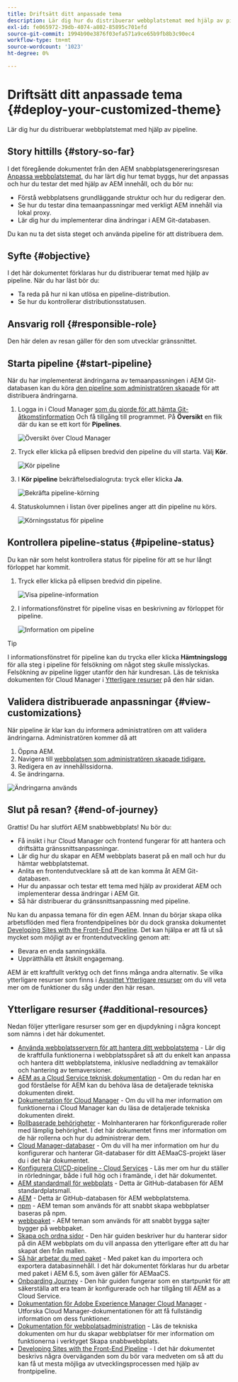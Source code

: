 ```yaml
---
title: Driftsätt ditt anpassade tema
description: Lär dig hur du distribuerar webbplatstemat med hjälp av pipeline.
exl-id: fe065972-39db-4074-a802-85895c701efd
source-git-commit: 1994b90e3876f03efa571a9ce65b9fb8b3c90ec4
workflow-type: tm+mt
source-wordcount: '1023'
ht-degree: 0%

---
```


# Driftsätt ditt anpassade tema {#deploy-your-customized-theme}

Lär dig hur du distribuerar webbplatstemat med hjälp av pipeline.

## Story hittills {#story-so-far}

I det föregående dokumentet från den AEM snabbplatsgenereringsresan [Anpassa webbplatstemat,](customize-theme.md) du har lärt dig hur temat byggs, hur det anpassas och hur du testar det med hjälp av AEM innehåll, och du bör nu:

* Förstå webbplatsens grundläggande struktur och hur du redigerar den.
* Se hur du testar dina temaanpassningar med verkligt AEM innehåll via lokal proxy.
* Lär dig hur du implementerar dina ändringar i AEM Git-databasen.

Du kan nu ta det sista steget och använda pipeline för att distribuera dem.

## Syfte {#objective}

I det här dokumentet förklaras hur du distribuerar temat med hjälp av pipeline. När du har läst bör du:

* Ta reda på hur ni kan utlösa en pipeline-distribution.
* Se hur du kontrollerar distributionsstatusen.

## Ansvarig roll {#responsible-role}

Den här delen av resan gäller för den som utvecklar gränssnittet.

## Starta pipeline {#start-pipeline}

När du har implementerat ändringarna av temaanpassningen i AEM Git-databasen kan du köra [den pipeline som administratören skapade](pipeline-setup.md) för att distribuera ändringarna.

1. Logga in i Cloud Manager [som du gjorde för att hämta Git-åtkomstinformation](retrieve-access.md) Och få tillgång till programmet. På **Översikt** en flik där du kan se ett kort för **Pipelines**.

   ![Översikt över Cloud Manager](assets/cloud-manager-overview.png)

1. Tryck eller klicka på ellipsen bredvid den pipeline du vill starta. Välj **Kör**.

   ![Kör pipeline](assets/run-pipeline.png)

1. I **Kör pipeline** bekräftelsedialogruta: tryck eller klicka **Ja**.

   ![Bekräfta pipeline-körning](assets/pipeline-confirm.png)

1. Statuskolumnen i listan över pipelines anger att din pipeline nu körs.

   ![Körningsstatus för pipeline](assets/pipeline-running.png)

## Kontrollera pipeline-status {#pipeline-status}

Du kan när som helst kontrollera status för pipeline för att se hur långt förloppet har kommit.

1. Tryck eller klicka på ellipsen bredvid din pipeline.

   ![Visa pipeline-information](assets/view-pipeline-details.png)

1. I informationsfönstret för pipeline visas en beskrivning av förloppet för pipeline.

   ![Information om pipeline](assets/pipeline-details.png)

>[!TIP]
>
>I informationsfönstret för pipeline kan du trycka eller klicka **Hämtningslogg** för alla steg i pipeline för felsökning om något steg skulle misslyckas. Felsökning av pipeline ligger utanför den här kundresan. Läs de tekniska dokumenten för Cloud Manager i [Ytterligare resurser](#additional-resources) på den här sidan.

## Validera distribuerade anpassningar {#view-customizations}

När pipeline är klar kan du informera administratören om att validera ändringarna. Administratören kommer då att

1. Öppna AEM.
1. Navigera till [webbplatsen som administratören skapade tidigare.](create-site.md)
1. Redigera en av innehållssidorna.
1. Se ändringarna.

![Ändringarna används](assets/changes-applied.png)

## Slut på resan? {#end-of-journey}

Grattis! Du har slutfört AEM snabbwebbplats! Nu bör du:

* Få insikt i hur Cloud Manager och frontend fungerar för att hantera och driftsätta gränssnittsanpassningar.
* Lär dig hur du skapar en AEM webbplats baserat på en mall och hur du hämtar webbplatstemat.
* Anlita en frontendutvecklare så att de kan komma åt AEM Git-databasen.
* Hur du anpassar och testar ett tema med hjälp av proxiderat AEM och implementerar dessa ändringar i AEM Git.
* Så här distribuerar du gränssnittsanpassning med pipeline.

Nu kan du anpassa temana för din egen AEM. Innan du börjar skapa olika arbetsflöden med flera frontendpipelines bör du dock granska dokumentet [Developing Sites with the Front-End Pipeline](/help/implementing/developing/introduction/developing-with-front-end-pipelines.md). Det kan hjälpa er att få ut så mycket som möjligt av er frontendutveckling genom att:

* Bevara en enda sanningskälla.
* Upprätthålla ett åtskilt engagemang.

AEM är ett kraftfullt verktyg och det finns många andra alternativ. Se vilka ytterligare resurser som finns i [Avsnittet Ytterligare resurser](#additional-resources) om du vill veta mer om de funktioner du såg under den här resan.

## Ytterligare resurser {#additional-resources}

Nedan följer ytterligare resurser som ger en djupdykning i några koncept som nämns i det här dokumentet.

* [Använda webbplatsservern för att hantera ditt webbplatstema](/help/sites-cloud/administering/site-creation/site-rail.md) - Lär dig de kraftfulla funktionerna i webbplatsspåret så att du enkelt kan anpassa och hantera ditt webbplatstema, inklusive nedladdning av temakällor och hantering av temaversioner.
* [AEM as a Cloud Service teknisk dokumentation](https://experienceleague.adobe.com/docs/experience-manager-cloud-service.html) - Om du redan har en god förståelse för AEM kan du behöva läsa de detaljerade tekniska dokumenten direkt.
* [Dokumentation för Cloud Manager](https://experienceleague.adobe.com/docs/experience-manager-cloud-service/onboarding/onboarding-concepts/cloud-manager-introduction.html) - Om du vill ha mer information om funktionerna i Cloud Manager kan du läsa de detaljerade tekniska dokumenten direkt.
* [Rollbaserade behörigheter](https://experienceleague.adobe.com/docs/experience-manager-cloud-manager/using/requirements/role-based-permissions.html) - Molnhanteraren har förkonfigurerade roller med lämplig behörighet. I det här dokumentet finns mer information om de här rollerna och hur du administrerar dem.
* [Cloud Manager-databaser](/help/implementing/cloud-manager/managing-code/cloud-manager-repositories.md) - Om du vill ha mer information om hur du konfigurerar och hanterar Git-databaser för ditt AEMaaCS-projekt läser du i det här dokumentet.
* [Konfigurera CI/CD-pipeline - Cloud Services](/help/implementing/cloud-manager/configuring-pipelines/introduction-ci-cd-pipelines.md) - Läs mer om hur du ställer in rörledningar, både i full hög och i framände, i det här dokumentet.
* [AEM standardmall för webbplats](https://github.com/adobe/aem-site-template-standard) - Detta är GitHub-databasen för AEM standardplatsmall.
* [AEM](https://github.com/adobe/aem-site-template-standard-theme-e2e) - Detta är GitHub-databasen för AEM webbplatstema.
* [npm](https://www.npmjs.com) - AEM teman som används för att snabbt skapa webbplatser baseras på npm.
* [webbpaket](https://webpack.js.org) - AEM teman som används för att snabbt bygga sajter bygger på webbpaket.
* [Skapa och ordna sidor](/help/sites-cloud/authoring/fundamentals/organizing-pages.md) - Den här guiden beskriver hur du hanterar sidor på din AEM webbplats om du vill anpassa den ytterligare efter att du har skapat den från mallen.
* [Så här arbetar du med paket](/help/implementing/developing/tools/package-manager.md) - Med paket kan du importera och exportera databasinnehåll. I det här dokumentet förklaras hur du arbetar med paket i AEM 6.5, som även gäller för AEMaaCS.
* [Onboarding Journey](/help/journey-onboarding/overview.md) - Den här guiden fungerar som en startpunkt för att säkerställa att era team är konfigurerade och har tillgång till AEM as a Cloud Service.
* [Dokumentation för Adobe Experience Manager Cloud Manager](https://experienceleague.adobe.com/docs/experience-manager-cloud-manager/using/introduction-to-cloud-manager.html) - Utforska Cloud Manager-dokumentationen för att få fullständig information om dess funktioner.
* [Dokumentation för webbplatsadministration](/help/sites-cloud/administering/site-creation/create-site.md) - Läs de tekniska dokumenten om hur du skapar webbplatser för mer information om funktionerna i verktyget Skapa snabbwebbplats.
* [Developing Sites with the Front-End Pipeline](/help/implementing/developing/introduction/developing-with-front-end-pipelines.md) - I det här dokumentet beskrivs några överväganden som du bör vara medveten om så att du kan få ut mesta möjliga av utvecklingsprocessen med hjälp av frontpipeline.
